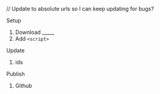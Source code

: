 
// Update to absolute urls so I can keep updating for bugs?

Setup
1. Download _____
2. Add `<script>`

Update
1. ids

Publish
1. Github
